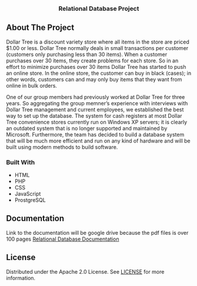 <div id="top"></div>
<!-- PROJECT LOGO -->
<br />
<div align="center">
  <a href="https://github.com/agutierrez63/Relational-Database-Project/">
  </a>

  <h3 align="center">Relational Database Project</h3>
</div>

<!-- ABOUT THE PROJECT -->
## About The Project

Dollar Tree is a discount variety store where all items in the store are priced $1.00 or less. Dollar Tree normally deals in small transactions per 
customer (customers only purchasing less than 30 items). When a customer purchases over 30 items, they create problems for each store. So in an effort to 
minimize purchases over 30 items Dollar Tree has started to push an online store. In the online store, the customer can buy in black (cases); in other 
words, customers can and may only buy items that they want from online in bulk orders.

One of our group members had previously worked at Dollar Tree for three years. So aggregating the group memner’s experience with interviews with Dollar 
Tree management and current employees, we established the best way to set up the database. The system for cash registers at most Dollar Tree convenience 
stores currently run on Windows XP servers; it is clearly an outdated system that is no longer supported and maintained by Microsoft. Furthermore, the 
team has decided to build a database system that will be much more efficient and run on any kind of hardware and will be built using modern methods to 
build software.

### Built With

* HTML
* PHP
* CSS
* JavaScript
* ProstgreSQL

## Documentation
Link to the documentation will be google drive because the pdf files is over 100 pages
[Relational Database Documentation](https://docs.google.com/document/d/19SOEpG3GQR2_PWm2De6IpOAgxEsfiYu27W3Lt_Vt5i0/edit?usp=sharing)


<!-- LICENSE -->
## License

Distributed under the Apache 2.0 License. See [LICENSE](https://github.com/agutierrez63/Relational-Database-Project/blob/main/LICENSE) for more information.
